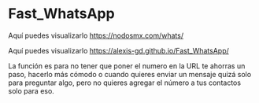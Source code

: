 # Fast_WhatsApp
Aquí puedes visualizarlo https://nodosmx.com/whats/

Aquí puedes visualizarlo https://alexis-gd.github.io/Fast_WhatsApp/

La función es para no tener que poner el numero en la URL te ahorras un paso, hacerlo más cómodo o cuando quieres enviar un mensaje quizá solo para preguntar algo, pero no quieres agregar el número a tus contactos solo para eso.
